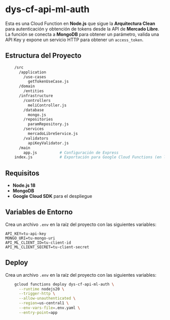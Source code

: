 # dys-cf-api-ml-auth

Esta es una Cloud Function en **Node.js** que sigue la **Arquitectura Clean** para autenticación y obtención de tokens desde la API de **Mercado Libre**. La función se conecta a **MongoDB** para obtener un parámetro, valida una API Key y expone un servicio HTTP para obtener un `access_token`.

## Estructura del Proyecto
```bash
    /src
      /application
        /use-cases
          getTokenUseCase.js
      /domain
        /entities
      /infrastructure
        /controllers
          meliController.js
        /database
          mongo.js
        /repositories
          paramRepository.js
        /services
          mercadoLibreService.js
        /validators
          apiKeyValidator.js
      /main
        app.js          # Configuración de Express
    index.js            # Exportación para Google Cloud Functions (en la raíz)

```

## Requisitos

- **Node.js 18**
- **MongoDB**
- **Google Cloud SDK** para el despliegue

## Variables de Entorno

Crea un archivo `.env` en la raíz del proyecto con las siguientes variables:

```env
API_KEY=tu-api-key
MONGO_URI=tu-mongo-uri
API_ML_CLIENT_ID=tu-client-id
API_ML_CLIENT_SECRET=tu-client-secret
```

## Deploy

Crea un archivo `.env` en la raíz del proyecto con las siguientes variables:

```bash
    gcloud functions deploy dys-cf-api-ml-auth \
      --runtime nodejs20 \
      --trigger-http \
      --allow-unauthenticated \
      --region=us-central1 \
      --env-vars-file=.env.yaml \
      --entry-point=app
```



